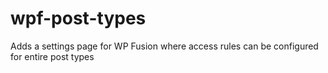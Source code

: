 # wpf-post-types
 Adds a settings page for WP Fusion where access rules can be configured for entire post types
